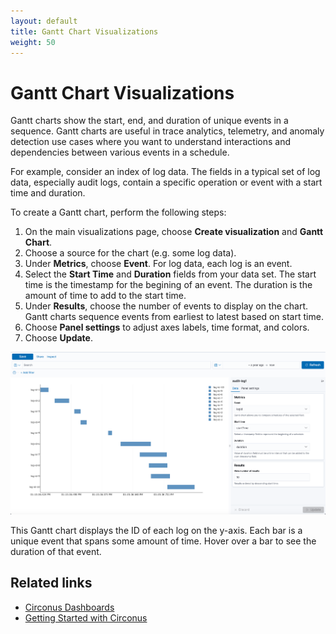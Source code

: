```yaml
---
layout: default
title: Gantt Chart Visualizations
weight: 50
---
```


# Gantt Chart Visualizations

Gantt charts show the start, end, and duration of unique events in a sequence. Gantt charts are useful in trace analytics, telemetry, and anomaly detection use cases where you want to understand interactions and dependencies between various events in a schedule.

For example, consider an index of log data. The fields in a typical set of log data, especially audit logs, contain a specific operation or event with a start time and duration.

To create a Gantt chart, perform the following steps:

1. On the main visualizations page, choose **Create visualization** and **Gantt Chart**.
1. Choose a source for the chart (e.g. some log data).
1. Under **Metrics**, choose **Event**. For log data, each log is an event.
1. Select the **Start Time** and **Duration** fields from your data set. The start time is the timestamp for the begining of an event. The duration is the amount of time to add to the start time.
1. Under **Results**, choose the number of events to display on the chart. Gantt charts sequence events from earliest to latest based on start time.
1. Choose **Panel settings** to adjust axes labels, time format, and colors.
1. Choose **Update**.

![Gantt Chart](../img/visualizations-gantt.png)

This Gantt chart displays the ID of each log on the y-axis. Each bar is a unique event that spans some amount of time. Hover over a bar to see the duration of that event.

## Related links

- [Circonus Dashboards](/circonus3/dashboards/introduction/)
- [Getting Started with Circonus](/circonus3/getting-started/)

